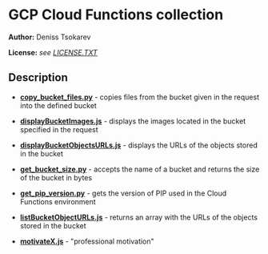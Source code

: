 GCP Cloud Functions collection
===


**Author:** Deniss Tsokarev

**License:** *see [LICENSE.TXT](https://github.com/dents0/cloud-functions/blob/master/LICENSE.txt)*


Description
---
 - [**copy_bucket_files.py**](https://github.com/dents0/cloud-functions/blob/master/copy_bucket_files.py) - 
 copies files from the bucket given in the request into the defined bucket

 - [**displayBucketImages.js**](https://github.com/dents0/cloud-functions/blob/master/displayBucketImages.js) - 
 displays the images located in the bucket specified in the request

 - [**displayBucketObjectsURLs.js**](https://github.com/dents0/cloud-functions/blob/master/displayBucketObjectsURLs.js) - 
 displays the URLs of the objects stored in the bucket

 - [**get_bucket_size.py**](https://github.com/dents0/cloud-functions/blob/master/get_bucket_size.py) - 
 accepts the name of a bucket and returns the size of the bucket in bytes

 - [**get_pip_version.py**](https://github.com/dents0/cloud-functions/blob/master/get_pip_version.py) - 
 gets the version of PIP used in the Cloud Functions environment

 - [**listBucketObjectURLs.js**](https://github.com/dents0/cloud-functions/blob/master/listBucketObjectURLs.js) - 
 returns an array with the URLs of the objects stored in the bucket

 - [**motivateX.js**](https://github.com/dents0/cloud-functions/blob/master/motivateX.js) - 
 "professional motivation"
